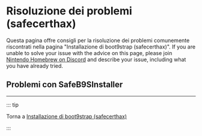 # Risoluzione dei problemi (safecerthax)

Questa pagina offre consigli per la risoluzione dei problemi comunemente riscontrati nella pagina "Installazione di boot9strap (safecerthax)". If you are unable to solve your issue with the advice on this page, please join [Nintendo Homebrew on Discord](https://discord.gg/MWxPgEp) and describe your issue, including what you have already tried.

## Problemi con SafeB9SInstaller

<!--@include: ./_include/troubleshooting-sb9si-bin.md -->

<!--@include: ./_include/troubleshooting-sb9si-common.md -->

<!--@include: ./_include/troubleshooting-get-help-common.md -->

---

::: tip

Torna a [Installazione di boot9strap (safecerthax)](installing-boot9strap-\(safecerthax\))

:::

<!--@include: ./_include/troubleshooting-return.md -->
